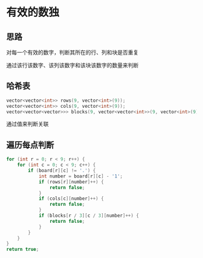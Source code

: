 # 有效的数独

## 思路

对每一个有效的数字，判断其所在的行、列和块是否重复

通过该行该数字、该列该数字和该块该数字的数量来判断

## 哈希表

```c++
vector<vector<int>> rows(9, vector<int>(9));
vector<vector<int>> cols(9, vector<int>(9));
vector<vector<vector>>> blocks(9, vector<vector<int>>(9, vector<int>(9)));
```

通过值来判断关联

## 遍历每点判断

```c++
for (int r = 0; r < 9; r++) {
    for (int c = 0; c < 9; c++) {
        if (board[r][c] != '.') {
            int number = board[r][c] - '1';
            if (rows[r][number]++) {
                return false;
            }
            if (cols[c][number]++) {
                return false;
            }
            if (blocks[r / 3][c / 3][number]++) {
                return false;
            }
        }
    }
}
return true;
```


